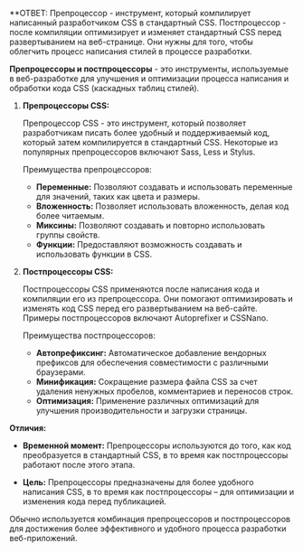 
**ОТВЕТ: 
	Препроцессор - инструмент, который компилирует написанный разработчиком CSS в стандартный CSS. 
	Постпроцессор - после компиляции оптимизирует и изменяет стандартный CSS перед развертыванием на веб-странице.
	Они нужны для того, чтобы облегчить процесс написания стилей в процессе разработки.

**Препроцессоры и постпроцессоры** - это инструменты, используемые в веб-разработке для улучшения и оптимизации процесса написания и обработки кода CSS (каскадных таблиц стилей).

1. **Препроцессоры CSS:**
   
   Препроцессор CSS - это инструмент, который позволяет разработчикам писать более удобный и поддерживаемый код, который затем компилируется в стандартный CSS. Некоторые из популярных препроцессоров включают Sass, Less и Stylus.

   Преимущества препроцессоров:

   - **Переменные:** Позволяют создавать и использовать переменные для значений, таких как цвета и размеры.
   - **Вложенность:** Позволяет использовать вложенность, делая код более читаемым.
   - **Миксины:** Позволяют создавать и повторно использовать группы свойств.
   - **Функции:** Предоставляют возможность создавать и использовать функции в CSS.

2. **Постпроцессоры CSS:**
   
   Постпроцессоры CSS применяются после написания кода и компиляции его из препроцессора. Они помогают оптимизировать и изменять код CSS перед его развертыванием на веб-сайте. Примеры постпроцессоров включают Autoprefixer и CSSNano.

   Преимущества постпроцессоров:

   - **Автопрефиксинг:** Автоматическое добавление вендорных префиксов для обеспечения совместимости с различными браузерами.
   - **Минификация:** Сокращение размера файла CSS за счет удаления ненужных пробелов, комментариев и переносов строк.
   - **Оптимизация:** Применение различных оптимизаций для улучшения производительности и загрузки страницы.

**Отличия:**

- **Временной момент:** Препроцессоры используются до того, как код преобразуется в стандартный CSS, в то время как постпроцессоры работают после этого этапа.
  
- **Цель:** Препроцессоры предназначены для более удобного написания CSS, в то время как постпроцессоры – для оптимизации и изменения кода перед публикацией.

Обычно используется комбинация препроцессоров и постпроцессоров для достижения более эффективного и удобного процесса разработки веб-приложений.